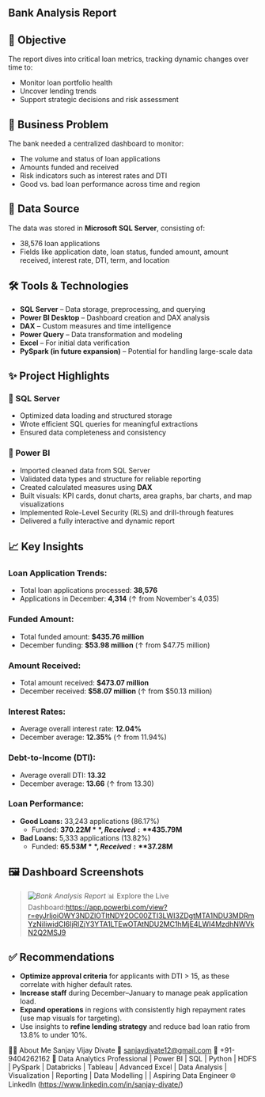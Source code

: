 ## Bank Analysis Report
## 🎯 Objective
The report dives into critical loan metrics, tracking dynamic changes over time to:
- Monitor loan portfolio health
- Uncover lending trends
- Support strategic decisions and risk assessment

## 🏦 Business Problem
The bank needed a centralized dashboard to monitor:
- The volume and status of loan applications
- Amounts funded and received
- Risk indicators such as interest rates and DTI
- Good vs. bad loan performance across time and region
## 🧾 Data Source
The data was stored in **Microsoft SQL Server**, consisting of:
- 38,576 loan applications
- Fields like application date, loan status, funded amount, amount received, interest rate, DTI, term, and location

## 🛠 Tools & Technologies
- **SQL Server** – Data storage, preprocessing, and querying
- **Power BI Desktop** – Dashboard creation and DAX analysis
- **DAX** – Custom measures and time intelligence
- **Power Query** – Data transformation and modeling
- **Excel** – For initial data verification
- **PySpark (in future expansion)** – Potential for handling large-scale data

## ✨ Project Highlights

### 🔸 SQL Server
- Optimized data loading and structured storage
- Wrote efficient SQL queries for meaningful extractions
- Ensured data completeness and consistency

### 🔸 Power BI
- Imported cleaned data from SQL Server
- Validated data types and structure for reliable reporting
- Created calculated measures using **DAX**
- Built visuals: KPI cards, donut charts, area graphs, bar charts, and map visualizations
- Implemented Role-Level Security (RLS) and drill-through features
- Delivered a fully interactive and dynamic report


## 📈 Key Insights

### Loan Application Trends:
- Total loan applications processed: **38,576**
- Applications in December: **4,314** (↑ from November's 4,035)

### Funded Amount:
- Total funded amount: **$435.76 million**
- December funding: **$53.98 million** (↑ from $47.75 million)

### Amount Received:
- Total amount received: **$473.07 million**
- December received: **$58.07 million** (↑ from $50.13 million)

### Interest Rates:
- Average overall interest rate: **12.04%**
- December average: **12.35%** (↑ from 11.94%)

### Debt-to-Income (DTI):
- Average overall DTI: **13.32**
- December average: **13.66** (↑ from 13.30)

### Loan Performance:
- **Good Loans:** 33,243 applications (86.17%)  
  - Funded: **$370.22M**, Received: **$435.79M**
- **Bad Loans:** 5,333 applications (13.82%)  
  - Funded: **$65.53M**, Received: **$37.28M**

## 🖼 Dashboard Screenshots
> *![Bank Analysis Report](https://github.com/user-attachments/assets/3e0ada16-9282-4851-b25e-d3b0f6f6f88d)*
📊 Explore the Live Dashboard:https://app.powerbi.com/view?r=eyJrIjoiOWY3NDZlOTItNDY2OC00ZTI3LWI3ZDgtMTA1NDU3MDRmYzNiIiwidCI6IjRlZjY3YTA1LTEwOTAtNDU2MC1hMjE4LWI4MzdhNWVkN2Q2MSJ9

## ✅ Recommendations
- **Optimize approval criteria** for applicants with DTI > 15, as these correlate with higher default rates.
- **Increase staff** during December–January to manage peak application load.
- **Expand operations** in regions with consistently high repayment rates (use map visuals for targeting).
- Use insights to **refine lending strategy** and reduce bad loan ratio from 13.8% to under 10%.

🙋‍♂️ About Me
Sanjay Vijay Divate
📧 sanjaydivate12@gmail.com
📱 +91-9404262162
💼 Data Analytics Professional | Power BI | SQL | Python | HDFS | PySpark | Databricks | Tableau | Advanced Excel | Data Analysis | Visualization | Reporting | Data Modelling | | Aspiring Data Engineer
🌐 LinkedIn (https://www.linkedin.com/in/sanjay-divate/)
